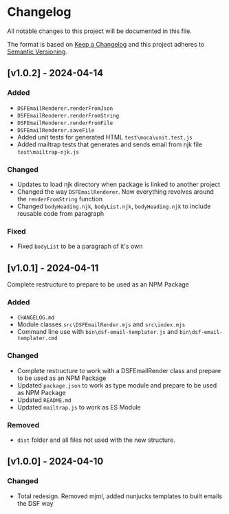 # Changelog
 
All notable changes to this project will be documented in this file.
 
The format is based on [Keep a Changelog](https://keepachangelog.com/en/1.0.0/)
and this project adheres to [Semantic Versioning](https://semver.org/spec/v2.0.0.html).

## [v1.0.2] - 2024-04-14

### Added
- `DSFEmailRenderer.renderFromJson` 
- `DSFEmailRenderer.renderFromString` 
- `DSFEmailRenderer.renderFromFile` 
- `DSFEmailRenderer.saveFile` 
- Added unit tests for generated HTML `test\moca\unit.test.js`
- Added mailtrap tests that generates and sends email from njk file `test\mailtrap-njk.js`

### Changed
- Updates to load njk directory when package is linked to another project
- Changed the way `DSFEmailRenderer`. Now everything revolves around the `renderFromString` function
- Changed `bodyHeading.njk`, `bodyList.njk`, `bodyHeading.njk` to include reusable code from paragraph

### Fixed
- Fixed `bodyList` to be a paragraph of it's own

## [v1.0.1] - 2024-04-11

Complete restructure to prepare to be used as an NPM Package

### Added
- `CHANGELOG.md` 
- Module classes `src\DSFEmailRender.mjs` and `src\index.mjs` 
- Command line use with `bin\dsf-email-templater.js` and `bin\dsf-email-templater.cmd` 

### Changed
- Complete restructure to work with a DSFEmailRender class and prepare to be used as an NPM Package
- Updated `package.json` to work as type module and prepare to be used as NPM Package
- Updated `README.md`
- Updated `mailtrap.js` to work as ES Module

### Removed
- `dist` folder and all files not used with the new structure.

## [v1.0.0] - 2024-04-10
### Changed
- Total redesign. Removed mjml, added nunjucks templates to built emails the DSF way